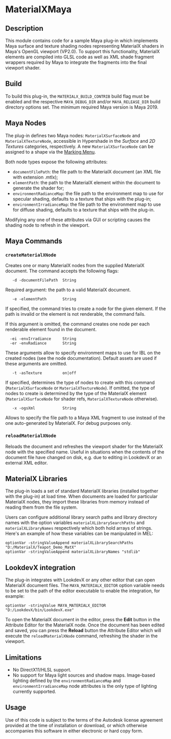 # MaterialXMaya

## Description

This module contains code for a sample Maya plug-in which implements Maya surface and texture shading nodes representing MaterialX shaders in Maya's OpenGL viewport (VP2.0). To support this functionality, MaterialX elements are compiled into GLSL code as well as XML shade fragment wrappers required by Maya to integrate the fragments into the final viewport shader.

## Build

To build this plug-in, the `MATERIALX_BUILD_CONTRIB` build flag must be enabled and the respective `MAYA_DEBUG_DIR` and/or `MAYA_RELEASE_DIR` build directory options set. The minimum required Maya version is Maya 2019.

## Maya Nodes

The plug-in defines two Maya nodes: `MaterialXSurfaceNode` and `MaterialXTextureNode`, accessible in Hypershade in the _Surface_ and _2D Textures_ categories, respectively. A new `MaterialXSurfaceNode` can be assigned to a shape via the [Marking Menu](https://knowledge.autodesk.com/support/maya/learn-explore/caas/CloudHelp/cloudhelp/2019/ENU/Maya-LightingShading/files/GUID-D41AF807-F7CB-447E-BACC-7F0867C14E8D-htm.html).

Both node types expose the following attributes:
* `documentFilePath`: the file path to the MaterialX document (an XML file with extension .mtlx);
* `elementPath`: the path to the MaterialX element within the document to generate the shader for;
* `environmentRadianceMap`: the file path to the environment map to use for specular shading, defaults to a texture that ships with the plug-in;
* `environmentIrradianceMap`: the file path to the environment map to use for diffuse shading, defaults to a texture that ships with the plug-in.

Modifying any one of these attributes via GUI or scripting causes the shading node to refresh in the viewport.

## Maya Commands
### `createMaterialXNode`

Creates one or many MaterialX nodes from the supplied MaterialX document. The command accepts the following flags:

```
   -d -documentFilePath  String
```
Required argument: the path to a valid MaterialX document.

```
   -e -elementPath       String
```
If specified, the command tries to create a node for the given element. If the path is invalid or the element is not renderable, the command fails.

If this argument is omitted, the command creates one node per each renderable element found in the document.

```
  -ei -envIrradiance     String
  -er -envRadiance       String
```

These arguments allow to specify environment maps to use for IBL on the created nodes (see the node documentation). Default assets are used if these arguments are omitted.

```
   -t -asTexture         on|off
```
If specified, determines the type of nodes to create with this command (`MaterialXSurfaceNode` or `MaterialXTextureNode`). If omitted, the type of nodes to create is determined by the type of the MaterialX element (`MaterialXSurfaceNode` for shader refs, `MaterialXTextureNode` otherwise).

```
   -x -ogsXml            String
```
Allows to specify the file path to a Maya XML fragment to use instead of the one auto-generated by MaterialX. For debug purposes only.

### `reloadMaterialXNode`

Reloads the document and refreshes the viewport shader for the MaterialX node with the specified name. Useful in situations when the contents of the document file have changed on disk, e.g. due to editing in LookdevX or an external XML editor.

## MaterialX Libraries

The plug-in loads a set of standard MaterialX libraries (installed together with the plug-in)  at load time. When documents are loaded for particular MaterialX nodes, they import these libraries from memory instead of reading them from the file system.

Users can configure additional library search paths and library directory names with the option variables `materialXLibrarySearchPaths` and `materialXLibraryNames` respectively which both hold arrays of strings. Here's an example of how these variables can be manipulated in MEL:

```MEL
optionVar -stringValueAppend materialXLibrarySearchPaths "D:/MaterialX/Teapot_Demo_MatX"
optionVar -stringValueAppend materialXLibraryNames "stdlib"
```

## LookdevX integration

The plug-in integrates with LookdevX or any other editor that can open MaterialX document files. The `MAYA_MATERIALX_EDITOR` option variable needs to be set to the path of the editor executable to enable the integration, for example:

```MEL
optionVar -stringValue MAYA_MATERIALX_EDITOR "D:/LookdevX/bin/LookdevX.exe"
```

To open the MaterialX document in the editor, press the **Edit** button in the Attribute Editor for the MaterialX node. Once the document has been edited and saved, you can press the **Reload** button the Attribute Editor which will execute the `reloadMaterialXNode` command, refreshing the shader in the viewport.

## Limitations

* No DirectX11/HLSL support.
* No support for Maya light sources and shadow maps. Image-based lighting defined by the `environmentRadianceMap` and `environmentIrradianceMap` node attributes is the only type of lighting currently supported.

## Usage

Use of this code is subject to the terms of the Autodesk license agreement provided at the time of installation or download, or which otherwise accompanies this software in either electronic or hard copy form.
